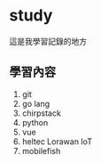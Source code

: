 # study
這是我學習記錄的地方 

## 學習內容

1. git
2. go lang
3. chirpstack
4. python
5. vue
6. heltec Lorawan IoT
7. mobilefish

